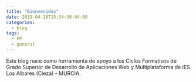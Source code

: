 ```yaml
---
title: "Bienvenidos"
date: 2019-04-18T15:34:30-04:00
categories:
  - blog
tags:
  - FP
  - general
---
```


Este blog nace como herramienta de apoyo a los Ciclos Formativos de Grado Superior de Desarrollo de Aplicaciones Web y Multiplataforma de IES Los Albares (Cieza) - MURCIA.